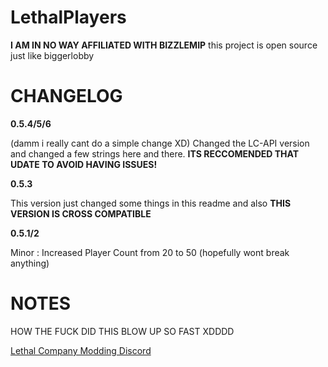 # LethalPlayers

**I AM IN NO WAY AFFILIATED WITH BIZZLEMIP**
this project is open source just like biggerlobby

# CHANGELOG

**0.5.4/5/6**

(damm i really cant do a simple change XD)
Changed the LC-API version and changed a few strings here and there.
**ITS RECCOMENDED THAT UDATE TO AVOID HAVING ISSUES!**


**0.5.3**

This version just changed some things in this readme and also
**THIS VERSION IS CROSS COMPATIBLE**


**0.5.1/2**

Minor : Increased Player Count from 20 to 50
(hopefully wont break anything)

# NOTES

 HOW THE FUCK DID THIS BLOW UP SO FAST XDDDD

 [Lethal Company Modding Discord](https://discord.com/invite/GVVFX2cd)